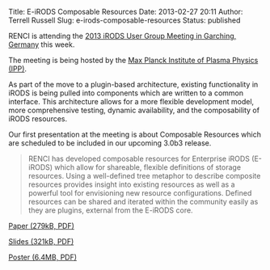 Title: E-iRODS Composable Resources
Date: 2013-02-27 20:11
Author: Terrell Russell
Slug: e-irods-composable-resources
Status: published

RENCI is attending the [2013 iRODS User Group Meeting in Garching,
Germany](https://www.irods.org/index.php/iRODS_User_Group_Meeting_2013)
this week.

The meeting is being hosted by the [Max Planck Institute of Plasma
Physics (IPP)](http://www.ipp.mpg.de/ippcms/eng/index.html).

As part of the move to a plugin-based architecture, existing
functionality in iRODS is being pulled into components which are written
to a common interface. This architecture allows for a more flexible
development model, more comprehensive testing, dynamic availability, and
the composability of iRODS resources.

Our first presentation at the meeting is about Composable Resources
which are scheduled to be included in our upcoming 3.0b3 release.

> RENCI has developed composable resources for Enterprise iRODS
> (E-iRODS) which allow for shareable, flexible definitions of storage
> resources. Using a well-defined tree metaphor to describe composite
> resources provides insight into existing resources as well as a
> powerful tool for envisioning new resource configurations. Defined
> resources can be shared and iterated within the community easily as
> they are plugins, external from the E-iRODS core.

[Paper (279kB,
PDF)]({filename}/uploads/2013/02/eirods-composable-resources.pdf)

[Slides (321kB,
PDF)]({filename}/uploads/2013/02/eirods-cr-slides.pdf)

[Poster (6.4MB,
PDF)]({filename}/uploads/2013/02/eirods-composable-resources-poster.pdf)

